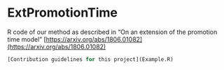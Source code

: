 # ExtPromotionTime
R code of our method as described in “On an extension of the promotion time model” [https://arxiv.org/abs/1806.01082](https://arxiv.org/abs/1806.01082)

```R
[Contribution guidelines for this project](Example.R)
```

